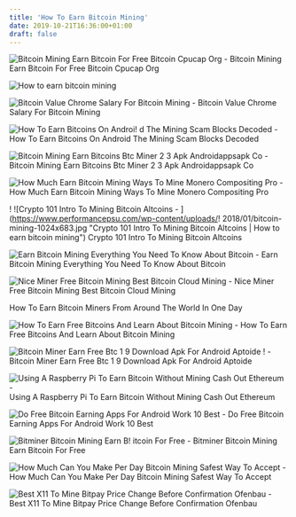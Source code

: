 ```yaml
---
title: 'How To Earn Bitcoin Mining'
date: 2019-10-21T16:36:00+01:00
draft: false
---
```


![Bitcoin Mining Earn Bitcoin For Free Bitcoin Cpucap Org - ](https://bitcoin.cpucap.org/assets/images/social.png "Bitcoin Mining Earn Bitcoin For Free Bitcoin Cpucap Org | How to earn bitcoin mining") Bitcoin Mining Earn Bitcoin For Free Bitcoin Cpucap Org

![How to earn bitcoin mining](https://bitminer.io/s/mining4.gif "How to earn bitcoin mining") 

![Bitcoin Value Chrome Salary For Bitcoin Mining - ](https://i.ytimg.com/vi/yOQ78GpRYKE/maxresdefault.jpg "Bitcoin Value Chrome Salary For Bitcoin Mining | How to earn bitcoin mining") Bitcoin Value Chrome Salary For Bitcoin Mining

![How To Earn Bitcoins On Androi!   d The Mining Scam Blocks Decoded - ](https://blocksdecoded.com/wp-content/uploads/2018/11/bitcoin-mining-android-featured-500x400.jpg "How To Earn Bitcoins On Android The Mining Scam Blocks Decoded | How to earn bitcoin mining") How To Earn Bitcoins On Android The Mining Scam Blocks Decoded

![Bitcoin Mining Earn Bitcoins Btc Miner 2 3 Apk Androidappsapk Co - ](https://img8.androidappsapk.co/300/c/7/6/bitcoinminer.com.png "Bitcoin Mining Earn Bitcoins Btc Miner 2 3 Apk Androidappsapk Co | How to earn bitcoin mining") Bitcoin Mining Earn Bitcoins Btc Miner 2 3 Apk Androidappsapk Co

![How Much Earn Bitcoin Mining Ways To Mine Monero Compositing Pro - ](https://www.bitdegree.org/tutorials/wp-content/uploads/2018/03/Monero-Mining-2.jpg "How Much Earn Bitcoin Mining Ways To Mine Monero Compositing Pro | How to earn bitcoin mining") How Much Earn Bitcoin Mining Ways To Mine Monero Compositing Pro

! ![Crypto 101 Intro To Mining Bitcoin Altcoins - ](https://www.performancepsu.com/wp-content/uploads/!   2018/01/bitcoin-mining-1024x683.jpg "Crypto 101 Intro To Mining Bitcoin Altcoins | How to earn bitcoin mining") Crypto 101 Intro To Mining Bitcoin Altcoins

![Earn Bitcoin Mining Everything You Need To Know About Bitcoin - ](http://cryptomining-blog.com/wp-content/uploads/2015/02/btc-flow-game.jpg "Earn Bitcoin Mining Everything You Need To Know About Bitcoin | How to earn bitcoin mining") Earn Bitcoin Mining Everything You Need To Know About Bitcoin

![Nice Miner Free Bitcoin Mining Best Bitcoin Cloud Mining - ](https://nice-miner.com/assets/frontend/images/srvcsinrimg.png "Nice Miner Free Bitcoin Mining Best Bitcoin Cloud Mining | How to earn bitcoin mining") Nice Miner Free Bitcoin Mining Best Bitcoin Cloud Mining

How To Earn Bitcoin Miners From Around The World In One Day

![How To Earn Free Bitcoins And Learn About Bitcoin Mining - ](https://i0.wp.com/www.techwiki.in/wp-content/uploads/2017/09/How-To-Earn-Free-Bitcoins-In-India.png "How To Earn Free Bitcoins And Learn About Bitcoin Mining | How to earn bitcoin mining") How To Earn Free Bitcoins And Learn About Bitcoin Mining

![Bitcoin Miner Earn Free Btc 1 9 Download Apk For Android Aptoide !   - ](https://cdn6.aptoide.com/imgs/8/7/8/878105639bc955b08f7b8d0e9a9fbbda_screen.jpg?h=464 "Bitcoin Miner Earn Free Btc 1 9 Download Apk For Android Apt!   oide | How to earn bitcoin mining") Bitcoin Miner Earn Free Btc 1 9 Download Apk For Android Aptoide

![Using A Raspberry Pi To Earn Bitcoin Without Mining Cash Out Ethereum - ](https://i.ytimg.com/vi/PweZnJnGYzE/maxresdefault.jpg "Using A Raspberry Pi To Earn Bitcoin Without Mining Cash Out Ethereum | How to earn bitcoin mining") Using A Raspberry Pi To Earn Bitcoin Without Mining Cash Out Ethereum

![Do Free Bitcoin Earning Apps For Android Work 10 Best - ](https://updato.com/wp-content/uploads/2017/12/Do-free-bitcoin-earning-apps-for-Android-work-1-1024x571.png "Do Free Bitcoin Earning Apps For Android Work 10 Best | How to earn bitcoin mining") Do Free Bitcoin Earning Apps For Android Work 10 Best

![Bitminer Bitcoin Mining Earn B!   itcoin For Free - ](https://bitminer.io/s/logo.png "Bitminer Bitcoin Mining Earn Bitcoin For Free | How to earn bitcoin mining") Bitminer Bitcoin Mining Earn Bitcoin For Free

![How Much Can You Make Per Day Bitcoin Mining Safest Way To Accept - ](https://blockonomi-9fcd.kxcdn.com/wp-content/uploads/2018/01/bitcoin-faucets.jpg "How Much Can You Make Per Day Bitcoin Mining Safest Way To Accept | How to earn bitcoin mining") How Much Can You Make Per Day Bitcoin Mining Safest Way To Accept

![Best X11 To Mine Bitpay Price Change Before Confirmation Ofenbau - ](https://www.gadgetgyani.com/wp-content/uploads/2017/12/how-to-earn-bitcoin.jpg "Best X11 To Mine Bitpay Price Change Before Confirmation Ofenbau | How to earn bitcoin mining") Best X11 To Mine Bitpay Price Change Before Confirmation Ofenbau